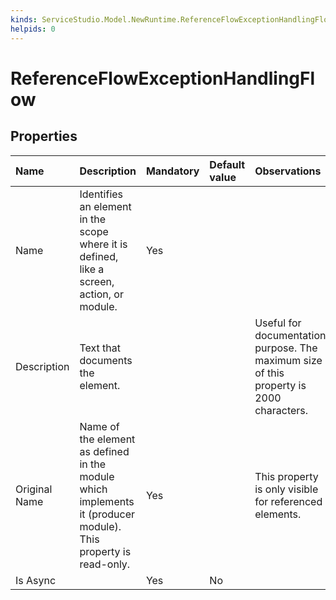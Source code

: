 ```yaml
---
kinds: ServiceStudio.Model.NewRuntime.ReferenceFlowExceptionHandlingFlow+Kind
helpids: 0
---
```


# ReferenceFlowExceptionHandlingFlow

## Properties

| Name | Description | Mandatory | Default value | Observations |
| :--- | :--- | :--- | :--- | :--- |
| Name | Identifies an element in the scope where it is defined, like a screen, action, or module. | Yes |  |  |
| Description | Text that documents the element. |  |  | Useful for documentation purpose. The maximum size of this property is 2000 characters. |
| Original Name | Name of the element as defined in the module which implements it \(producer module\). This property is read-only. | Yes |  | This property is only visible for referenced elements. |
| Is Async |  | Yes | No |  |

